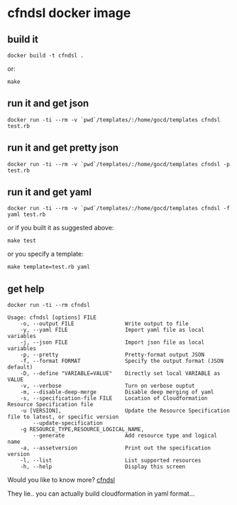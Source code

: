 # cfndsl docker image

## build it

```
docker build -t cfndsl .
```

or:

```
make
```

## run it and get json

```
docker run -ti --rm -v `pwd`/templates/:/home/gocd/templates cfndsl test.rb
```

## run it and get pretty json

```
docker run -ti --rm -v `pwd`/templates/:/home/gocd/templates cfndsl -p test.rb
```

## run it and get yaml

```
docker run -ti --rm -v `pwd`/templates/:/home/gocd/templates cfndsl -f yaml test.rb
```

or if you built it as suggested above:

```
make test
```

or you specify a template:

```
make template=test.rb yaml
```

## get help

```
docker run -ti --rm cfndsl

Usage: cfndsl [options] FILE
    -o, --output FILE                Write output to file
    -y, --yaml FILE                  Import yaml file as local variables
    -j, --json FILE                  Import json file as local variables
    -p, --pretty                     Pretty-format output JSON
    -f, --format FORMAT              Specify the output format (JSON default)
    -D, --define "VARIABLE=VALUE"    Directly set local VARIABLE as VALUE
    -v, --verbose                    Turn on verbose ouptut
    -m, --disable-deep-merge         Disable deep merging of yaml
    -s, --specification-file FILE    Location of Cloudformation Resource Specification file
    -u [VERSION],                    Update the Resource Specification file to latest, or specific version
        --update-specification
    -g RESOURCE_TYPE,RESOURCE_LOGICAL_NAME,
        --generate                   Add resource type and logical name
    -a, --assetversion               Print out the specification version
    -l, --list                       List supported resources
    -h, --help                       Display this screen

```

Would you like to know more? [cfndsl](https://github.com/cfndsl/cfndsl)

They lie.. you can actually build cloudformation in yaml format...
